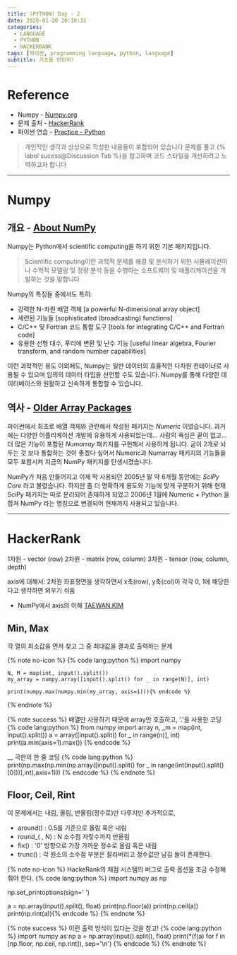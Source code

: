 ```yaml
---
title: (PYTHON) Day - 2
date: 2020-01-20 20:16:31
categories:
  - LANGUAGE
  - PYTHON
  - HACKERRANK
tags: [파이썬, programming language, python, language]
subtitle: 기초를 탄탄히!
---
```


# Reference

- Numpy - [Numpy.org](https://numpy.org/)
- 문제 출처 - [HackerRank](https://www.hackerrank.com/dashboard)
- 파이썬 연습 - [Practice - Python](https://www.hackerrank.com/domains/python?filters%5Bstatus%5D%5B%5D=unsolved&badge_type=python)

> 개인적인 생각과 상상으로 작성한 내용들이 포함되어 있습니다
> 문제를 풀고 {% label sucess@Discussion Tab %}을 참고하며 코드 스타일을 개선하려고 노력하고자 합니다

------


# Numpy


## 개요 - [About NumPy](https://numpy.org/)

Numpy는 Python에서 scientific computing을 하기 위한 기본 패키지입니다.
> Scientific computing이란
> 과학적 문제를 해결 및 분석하기 위한 시뮬레이션이나 수학적 모델링 및 정량 분석 등을 수행하는 소프트웨어 및 애플리케이션을 개발하는 것을 말합니다

Numpy의 특징들 중에서도 특히:

- 강력한 N-차원 배열 객체
[a powerful N-dimensional array object]
- 세련된 기능들
[sophisticated (broadcasting) functions]
- C/C++ 및 Fortran 코드 통합 도구
[tools for integrating C/C++ and Fortran code]
- 유용한 선형 대수, 푸리에 변환 및 난수 기능
[useful linear algebra, Fourier transform, and random number capabilities]

이런 과학적인 용도 이외에도, Numpy는 일반 데이터의 효율적인 다차원 컨테이너로 사용될 수 있으며 임의의 데이터 타입을 선언할 수도 있습니다.
Numpy를 통해 다양한 데이터베이스와 원활하고 신속하게 통합할 수 있습니다.


## 역사 - [Older Array Packages](https://numpy.org/old_array_packages.html)

파이썬에서 최초로 배열 객체와 관련해서 작성된 패키지는 *Numeric* 이였습니다.
과거에는 다양한 어플리케이션 개발에 유용하게 사용되었는데... 사람의 욕심은 끝이 없고...
더 많은 기능이 포함된 *Numarray* 패키지를 구현해서 사용하게 됩니다.
굳이 2개로 놔두는 것 보다 통합하는 것이 좋겠다 싶어서 Numeric과 Numarray 패키지의 기능들을 모두 포함시켜 지금의 NumPy 패키지를 탄생시켰습니다.

NumPy가 처음 만들어지고 이제 막 사용되던 2005년 말 약 6개월 동안에는 *SciPy Core* 라고 불렸습니다.
하지만 좀 더 명확하게 용도와 기능에 맞게 구분하기 위해 현재 SciPy 패키지는 따로 분리되어 존재하게 되었고
2006년 1월에 Numeric + Python 을 합쳐 NumPy 라는 명칭으로 변경되어 현재까지 사용되고 있습니다.

------

# HackerRank

1차원 - vector (row)
2차원 - matrix (row, column)
3차원 - tensor (row, column, depth)

axis에 대해서: 2차원 좌표평면을 생각하면서 x축(row), y축(col)이 각각 0, 1에 해당한다고 생각하면 외우기 쉬움

- NumPy에서 axis의 이해 [TAEWAN.KIM](http://taewan.kim/post/numpy_sum_axis/)

## Min, Max

각 열의 최소값을 먼저 찾고 그 중 최대값을 결과로 출력하는 문제

{% note no-icon %}
  {% code lang:python %}
    import numpy

    N, M = map(int, input().split())
    my_array = numpy.array([input().split() for _ in range(N)], int)

    print(numpy.max(numpy.min(my_array, axis=1))){% endcode %}
{% endnote %}

{% note success %}
  배열만 사용하기 때문에 array만 호출하고,
  '.'을 사용한 코딩
  {% code lang:python %}
    from numpy import array
    n, _m = map(int, input().split())
    a = array([input().split() for _ in range(n)], int)
    print(a.min(axis=1).max()) {% endcode %}

  __ 극한의 한 줄 코딩
  {% code lang:python %}
     print(np.max(np.min(np.array([input().split() for _ in range(int(input().split()[0]))],int),axis=1))) {% endcode %}
{% endnote %}


## Floor, Ceil, Rint

이 문제에서는 내림, 올림, 반올림(정수로)만 다루지만 추가적으로,
- around() : 0.5를 기준으로 올림 혹은 내림
- round_( , N) : N 소수점 자릿수까지 반올림
- fix() : '0' 방향으로 가장 가까운 정수로 올림 혹은 내림
- trunc() : 각 원소의 소수점 부분은 잘라버리고 정수값만 남김
들이 존재한다.

{% note no-icon %}
  HackeRank의 체점 시스템의 버그로 출력 옵션을 조금 수정해줘야 한다.
  {% code lang:python %}
  import numpy as np

  np.set_printoptions(sign=' ')

  a = np.array(input().split(), float)
  print(np.floor(a))
  print(np.ceil(a))
  print(np.rint(a)){% endcode %}
{% endnote %}

{% note success %}
  이런 출력 방식이 있다는 것을 참고!
  {% code lang:python %}
    import numpy as np
    a = np.array(input().split(), float)
    print(*(f(a) for f in [np.floor, np.ceil, np.rint]), sep='\n') {% endcode %}
{% endnote %}
